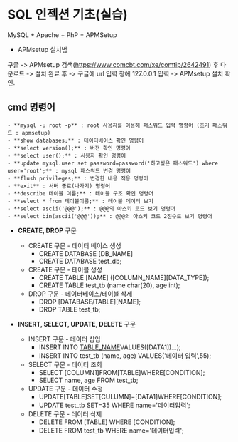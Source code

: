 # SQL 인젝션 기초(실습)
MySQL + Apache + PhP = APMSetup 
- APMsetup 설치법

구글 -> APMsetup 검색(https://www.comcbt.com/xe/comtip/2642491) 후 다운로드 -> 설치 완료 후 -> 구글에 url 입력 창에 127.0.0.1 입력 -> APMsetup 설치 확인.  

## cmd 명령어
    - **mysql -u root -p** : root 사용자를 이용해 패스워드 입력 명령어 (초기 패스워드 : apmsetup)
    - **show databases;** : 데이터베이스 확인 명령어
    - **select version();** : 버전 확인 명령어
    - **select user();** : 사용자 확인 명령어
    - **update mysql.user set password=password('하고싶은 패스워드') where user='root';** : mysql 패스워드 변경 명령어
    - **flush privileges;** : 변경한 내용 적용 명령어
    - **exit** : 서버 종료(나가기) 명령어
    - **describe 테이블 이름;** : 테이블 구조 확인 명령어
    - **select * from 테이블이름;** : 테이블 데이터 보기
    - **select ascii('@@@');** : @@@의 아스키 코드 보기 명령어
    - **select bin(ascii('@@@'));** : @@@의 아스키 코드 2진수로 보기 명령어

- **CREATE, DROP** 구문
    - CREATE 구문 - 데이터 베이스 생성
        - CREATE DATABASE [DB_NAME]
        - CREATE DATABASE test_db;
    - CREATE 구문 - 테이블 생성
        - CREATE TABLE [NAME] ([COLUMN_NAME][DATA_TYPE]);
        - CREATE TABLE test_tb (name char(20), age int);
    - DROP 구문 - 데이터베이스/테이블 삭제
        - DROP [DATABASE/TABLE][NAME];
        - DROP TABLE test_tb;

- **INSERT, SELECT, UPDATE, DELETE** 구문
    - INSERT 구문 - 데이터 삽입
        - INSERT INTO [TABLE_NAME]([CULUMN1]...)VALUES([DATA1])...);
        - INSERT INTO test_tb (name, age) VALUES('데이터 입력',55);
    - SELECT 구문 - 데이터 조회
        - SELECT [COLUMN1]FROM[TABLE]WHERE[CONDITION];
        - SELECT name, age FROM test_tb;
    - UPDATE 구문 - 데이터 수정
        - UPDATE[TABLE]SET[CULUMN]=[DATA1]WHERE[CONDITION];
        - UPDATE test_tb SET=35 WHERE name='데이터입력';
    - DELETE 구문 - 데이터 삭제
        - DELETE FROM [TABLE] WHERE [CONDITION];
        - DELETE FROM test_tb WHERE name='데이터입력';
